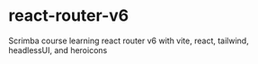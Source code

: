 # react-router-v6
Scrimba course learning react router v6 with vite, react, tailwind, headlessUI, and heroicons
